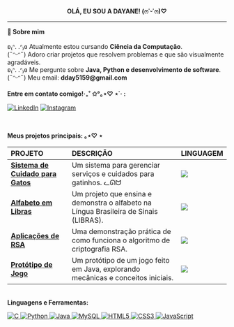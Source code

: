 <p align="center">
  <b>OLÁ, EU SOU A DAYANE! (ෆ˙ᵕ˙ෆ)♡</b>
</p>

---

<div align="left">
  <b>📖 Sobre mim</b>
  <br><br>
  ʚ₍ᐢ. .ᐢ₎ɞ Atualmente estou cursando <b>Ciência da Computação</b>.
  <br>
  (˶ᵔᵕᵔ˶) Adoro criar projetos que resolvem problemas e que são visualmente agradáveis.
  <br>
  ʚ₍ᐢ. .ᐢ₎ɞ Me pergunte sobre <b>Java, Python e desenvolvimento de software</b>.
  <br>
  (˶ᵔᵕᵔ˶) Meu email: <b>dday5159@gmail.com</b>
</div>

<br>

<div align="left">
  <b>Entre em contato comigo!‧₊˚ ✩°｡⋆♡ ⋆˙‧ :</b>
  <p>
    <a href="https://www.linkedin.com/in/dayane-dias-negrello-287236337/" target="_blank"><img src="https://img.shields.io/badge/LinkedIn-0A66C2?style=for-the-badge&logo=linkedin&logoColor=white" alt="LinkedIn"/></a>
    <a href="https://instagram.com/dayanzoka" target="_blank"><img src="https://img.shields.io/badge/Instagram-E4405F?style=for-the-badge&logo=instagram&logoColor=white" alt="Instagram"/></a>
  </p>
  <br>
  
  <b>Meus projetos principais: ｡⋆♡ ⋆ </b>
  
  <table>
    <thead>
      <tr align="left">
        <th>PROJETO</th>
        <th>DESCRIÇÃO</th>
        <th>LINGUAGEM</th>
      </tr>
    </thead>
    <tbody>
      <tr>
        <td><a href="https://github.com/dayanzoka/sistema-de-cuidado-para-gatos"><b>Sistema de Cuidado para Gatos</b></a></td>
        <td>Um sistema para gerenciar serviços e cuidados para gatinhos. ᓚᘏᗢ</td>
        <td><img src="https://img.shields.io/badge/TypeScript-3178C6?style=for-the-badge&logo=typescript&logoColor=white"></td>
      </tr>
      <tr>
        <td><a href="https://github.com/dayanzoka/alfabeto-libras"><b>Alfabeto em Libras</b></a></td>
        <td>Um projeto que ensina e demonstra o alfabeto na Língua Brasileira de Sinais (LIBRAS).</td>
        <td><img src="https://img.shields.io/badge/JavaScript-F7DF1E?style=for-the-badge&logo=javascript&logoColor=black"></td>
      </tr>
      <tr>
        <td><a href="https://github.com/dayanzoka/aplicacoes-de-RSA"><b>Aplicações de RSA</b></a></td>
        <td>Uma demonstração prática de como funciona o algoritmo de criptografia RSA.</td>
        <td><img src="https://img.shields.io/badge/Python-3776AB?style=for-the-badge&logo=python&logoColor=white"></td>
      </tr>
      <tr>
        <td><a href="https://github.com/dayanzoka/prototype-jogo"><b>Protótipo de Jogo</b></a></td>
        <td>Um protótipo de um jogo feito em Java, explorando mecânicas e conceitos iniciais.</td>
        <td><img src="https://img.shields.io/badge/Java-ED8B00?style=for-the-badge&logo=openjdk&logoColor=white"></td>
      </tr>
    </tbody>
  </table>

  <br>
  <b>Linguagens e Ferramentas:</b>
  <p> 
    <a href="#" target="_blank" rel="noreferrer"> <img src="https://img.shields.io/badge/C-A8B9CC?style=for-the-badge&logo=c&logoColor=white" alt="C"/> </a> 
    <a href="#" target="_blank" rel="noreferrer"> <img src="https://img.shields.io/badge/Python-FFD43B?style=for-the-badge&logo=python&logoColor=black" alt="Python"/> </a> 
    <a href="#" target="_blank" rel="noreferrer"> <img src="https://img.shields.io/badge/Java-F8951D?style=for-the-badge&logo=java&logoColor=white" alt="Java"/> </a> 
    <a href="#" target="_blank" rel="noreferrer"> <img src="https://img.shields.io/badge/MySQL-CDB4DB?style=for-the-badge&logo=mysql&logoColor=white" alt="MySQL"/> </a> 
    <a href="#" target="_blank" rel="noreferrer"> <img src="https://img.shields.io/badge/HTML5-FFA07A?style=for-the-badge&logo=html5&logoColor=white" alt="HTML5"/> </a> 
    <a href="#" target="_blank" rel="noreferrer"> <img src="https://img.shields.io/badge/CSS3-87CEEB?style=for-the-badge&logo=css3&logoColor=white" alt="CSS3"/> </a> 
    <a href="#" target="_blank" rel="noreferrer"> <img src="https://img.shields.io/badge/JavaScript-F9E79F?style=for-the-badge&logo=javascript&logoColor=black" alt="JavaScript"/> </a> 
  </
